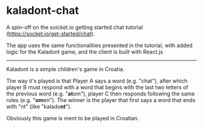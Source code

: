 # kaladont-chat

A spin-off on the soicket.io getting started chat tutorial (https://socket.io/get-started/chat).

The app uses the same functionalities presented in the tutorial, with added logic for the Kaladont game, and the client is built with React.js

---

Kaladont is a simple children's game in Croatia.

The way it's played is that Player A says a word (e.g. "chat"), after which player B must respond with a word that begins with the last two letters of the previous word (e.g. "**at**om"), player C then responds following the same rules (e.g. "**om**en").
The winner is the player that first says a word that ends with "nt" (like "kalado**nt**").

Obviously this game is ment to be played in Croatian.
